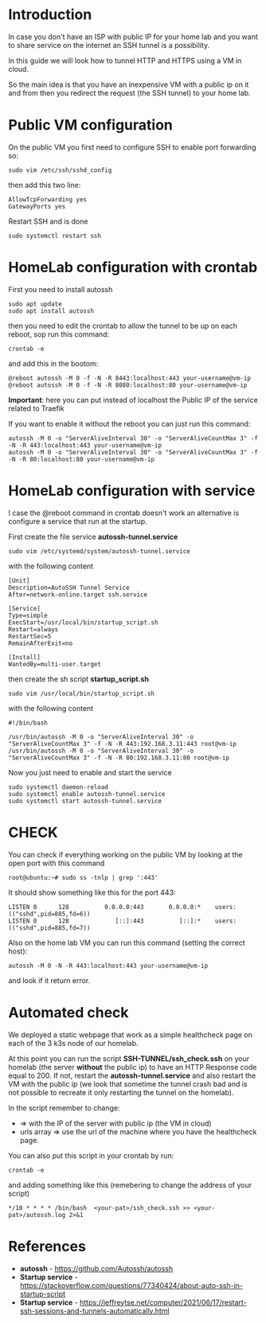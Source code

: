 # Introduction
In case you don't have an ISP with public IP for your home lab and you want to share service on the internet an SSH tunnel is a possibility.

In this guide we will look how to tunnel HTTP and HTTPS using a VM in cloud. 

So the main idea is that you have an inexpensive VM with a public ip on it and from then you redirect the request (the SSH tunnel) to your home lab.

# Public VM configuration
On the public VM you first need to configure SSH to enable port forwarding so:

```
sudo vim /etc/ssh/sshd_config
```

then add this two line:

```
AllowTcpForwarding yes
GatewayPorts yes
```

Restart SSH and is done
```
sudo systemctl restart ssh
```

# HomeLab configuration with crontab

First you need to install autossh

```
sudo apt update
sudo apt install autossh
```

then you need to edit the crontab to allow the tunnel to be up on each reboot, sop run this command:

```
crontab -e
```

and add this in the bootom:

```
@reboot autossh -M 0 -f -N -R 8443:localhost:443 your-username@vm-ip
@reboot autossh -M 0 -f -N -R 8080:localhost:80 your-username@vm-ip
```

**Important**: here you can put instead of localhost the Public IP of the service related to Traefik

If you want to enable it without the reboot you can just run this command:
```
autossh -M 0 -o "ServerAliveInterval 30" -o "ServerAliveCountMax 3" -f -N -R 443:localhost:443 your-username@vm-ip
autossh -M 0 -o "ServerAliveInterval 30" -o "ServerAliveCountMax 3" -f -N -R 80:localhost:80 your-username@vm-ip
```

# HomeLab configuration with service

I case the @reboot command in crontab doesn't work an alternative is configure a service that run at the startup.

First create the file service **autossh-tunnel.service**
```
sudo vim /etc/systemd/system/autossh-tunnel.service
```

with the following content

```
[Unit]
Description=AutoSSH Tunnel Service
After=network-online.target ssh.service

[Service]
Type=simple
ExecStart=/usr/local/bin/startup_script.sh
Restart=always
RestartSec=5
RemainAfterExit=no

[Install]
WantedBy=multi-user.target
```

then create the sh script **startup_script.sh**

```
sudo vim /usr/local/bin/startup_script.sh
```

with the following content 

```
#!/bin/bash

/usr/bin/autossh -M 0 -o "ServerAliveInterval 30" -o "ServerAliveCountMax 3" -f -N -R 443:192.168.3.11:443 root@vm-ip
/usr/bin/autossh -M 0 -o "ServerAliveInterval 30" -o "ServerAliveCountMax 3" -f -N -R 80:192.168.3.11:80 root@vm-ip
```

Now you just need to enable and start the service

```
sudo systemctl daemon-reload
sudo systemctl enable autossh-tunnel.service
sudo systemctl start autossh-tunnel.service
```

# CHECK
You can check if everything working on the public VM by looking at the open port with this command

```
root@ubuntu:~# sudo ss -tnlp | grep ':443'
```

It should show something like this for the port 443:
```
LISTEN 0      128          0.0.0.0:443       0.0.0.0:*    users:(("sshd",pid=885,fd=6))
LISTEN 0      128             [::]:443          [::]:*    users:(("sshd",pid=885,fd=7))
```

Also on the home lab VM you can run this command (setting the correct host):
```
autossh -M 0 -N -R 443:localhost:443 your-username@vm-ip
```

and look if it return error.

# Automated check
We deployed a static webpage that work as a simple healthcheck page on each of the 3 k3s node of our homelab.

At this point you can run the script **SSH-TUNNEL/ssh_check.ssh** on your homelab (the server **without** the public ip) to have an HTTP Response code equal to 200. If not, restart the **autossh-tunnel.service** and also restart the VM with the public ip (we look that sometime the tunnel crash bad and is not possible to recreate it only restarting the tunnel on the homelab).

In the script remember to change:
* <IP-OF-VM-WITH-PUBLIC-IP> => with the IP of the server with public ip (the VM in cloud)
* urls array => use the url of the machine where you have the healthcheck page.

You can also put this script in your crontab by run:
```
crontab -e
```

and adding something like this (remebering to change the address of your script)
```
*/10 * * * * /bin/bash  <your-pat>/ssh_check.ssh >> <your-pat>/autossh.log 2>&1
```

# References
* **autossh** - https://github.com/Autossh/autossh
* **Startup service** - https://stackoverflow.com/questions/77340424/about-auto-ssh-in-startup-script
* **Startup service** - https://jeffreytse.net/computer/2021/06/17/restart-ssh-sessions-and-tunnels-automatically.html
